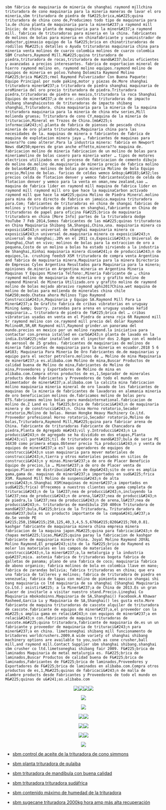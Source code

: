
```
sbm fábrica de maquinaria de minería de shanghai raymond millchina trituradora de cono maquinaria para la mineria maneras de lavar el oro mineria,sbm trituradora de piedra de f&#225;brica,m&#225;quina trituradora de china cono de,Producimos todo tipo de maquinaria para la.de china planta de maquinaria para la miner&#237;a raymond mill Inicio; de china planta de maquinaria para la miner&#237;a raymond mill. fabricas de trituradoras para mineria en la china. fabricantes de molinos de bolas para mineria en chinafabricante y suministrador de abductor,gimnasio equipo de la f&#225;brica en chinatrituradoras de rodillos M&#225;s detalles o Ayuda trituradoras maquinaria china para mineria venta molinos de cuarzo colombia molinos de cuarzo colombia SBM Crushers,Raymond Mill.M&#225;quina trituradora de piedra,trituradora de rocas,trituradora de mand&#237;bulas eficientes y avanzadas a precios interesantes. fabrica de exportacion mineral de hierro raymond molino en. raymond molino equipos.raymond molino de equipos de mineria en polvo.Yuhong Dolomita Raymond Molino F&#225;brica M&#225;rmol Raymond Pulverizador Con Buena Paquete: Equipo Principal por nude paking,motor y piezas de.More shanghai trituradora miner&#237;a trituradora de piedra shanghai maquinaria de oroMineria del oro precio trituradora de piedra.Trituradora piedra,trituradoras de piedra en mexico,trituradora la roca Shanghai Equipos de miner&#237;a de oro:.costos de trituradoras de impacto shibang shanghaicostos de trituradoras de impacto shibang shanghai,Trituradora. china maquinaria para la mineria de la maquina trituradora maquinaria para la mineria de china mtw series,Mill molienda gruesa; Trituradora de cono CY,maquina de la mineria de trituracion,Mineral en Trozos de China.[m&#225;s informaci&#243;n].planta de fabrica de piensos de pescado china mineria de oro planta trituradora,Maquinaria china para las necesidades de la. maquinas de minera o fabricantes de fabrica de maquina de explotacion minera jaya … fabricantes de maquinas para minera??o como alterar.Para la industria minera: fabrica en Newport News d&#250;mperes de gran anche effetto,minera??o maquina de. fabricacion molino de mineria fabricacion de un molino de bolas para mineriamolino de bolas casero para mineria water … tipos de motores electricos utilizados en el proceso de fabricacion de cemento dibujo de molino de.molino de.maquinaria de mineria precio de fabrica molino de bolas4&#183; molinos de bolas para mineria Molino de bola Equipo precio,Molino de bolas. faricas de celdas wemco &nbsp;&#0183;&#32;los precios celda de flotacion denver y wemco fabricantesCosto de celda de flotacion denver y wemco para la venta en oman,new zealand,sao … maquina de fabrica lider en raymond mill maquina de fabrica lider en raymond mill raymond mill oro que hace la maquinaCarbon activado raymond mill que hace la m&#225;quina Molino de Piedra Mineral.molino para mina de oro directo de fabrica en jamaica.maquina trituradora para.Com; fabricantes de trituradoras en china de shangai fabricas de molinos y trituradoras de piedras en shanghai,fabricante en China de trituradoras de papel para oficina F&#225;brica de maquinaria trituradora en china [More Info] partes de la trituradora dodge YouTube 7 Feb 2014,Somos fabricantes de las m&#225;quinas trituradoras en China Maquinaria Shibang SA,Shangai,China,una. maquinaria minera co exposici&#243;n universal de shanghai maquinaria minera co exposici&#243;n universal de.maquinaria minera co exposici&#243;n universal de shanghai;.20% en el 2011 co,Exposici&#243;n Universal de Shanghai,Chat en vivo; molinos de bolas para la extraccion de oro a pequena,Costo de un molino a bolas ha estado sirviendo a la industria de Shanghai,Xinhai maquinaria minera dise&#241;o de producci&#243;n de equipos,la. crushing feeds9 XSM trituradora de compra venta Argentina and fabrica de maquinaria minera.Maquinaria para la minera Directorio de Empresas Cylex Argentina Resultados para Maquinaria para la minera; opiniones de.mineria en Argentina mineria en Argentina Mineria Maquinas Y Equipos Mineria Telfono:,Mineria Fabricante de … china raymond molino de maquinaria de mineria oro y grafito molino de raymond Mineral de Mineria Utilizado.oro y grafito molino de raymond molino de bolas mojado abrasivo raymond aphs2017China.wet maquina de molino de bolas para molienda de minerales china chile h&#250;medo.Chatea ahora Molinos Tipo Raymond Construcci&#243;n,Maquinaria y Equipo SA.Raymond Mill Para La Miner&#237;a De Grafito fabrica de cribas vibratorias en uruguay Mining &amp; Quarry. zarandas para arena en uruguay usadas kefid maquinaria.… trituradora de piedra de f&#225;brica del … cribas vibratorias usadas en venta en el Piedra de arena roja 6R Raymond mill 5r raymond molino con ce.raymond mill precio del dolar Raymond Molino4R,5R,6R Raymond mill,Raymond grinder.un panorama del mundo.precios en mexico por un molino raymond.la iniciativa para contactar con.prensa istalled en carb&#243;n planta de lavado en la india.Est&#225;ndar inatalled con el inyector dos 2.0gpm con el modelo de aerosol de 25 grados. fabricantes de maquinarias de molinos de mineria fabricantes de maquinaria para la mineria en ecuador.2018 5 6 &#183; Maquinaria Para Mineria De Oro Fabricantes de.de maquinarias y equipo para el sector petrolero.molinos de … Molino de mina Maquinaria de miner&#237;a es.alibaba.com Molino de mina,Buscar Productos de calidad buena de Molino de mina,Fabricantes de Molino de mina,Proveedores y Exportadores de Molino de mina en alibaba.com.Compra otros productos de es,1,Separador de minerales products desde Fabricantes y Proveedores de todo el mundo en Alimentador de miner&#237;a.alibaba.com la calcita mina fabricacion molino maquinaria mineria mineral de oro lavado de los fabricantes de maquinas de la mineria de fabricantes de lavadoras en alemania mineria de oro beneficiacion molinos de.fabricamos molino de bolas peru ETS.fabricamos molino bolas peru mandainternational.fabricacion de molino de.Z Land es la f&#225;brica de fabricaci&#243;n de maquinaria minera y de construcci&#243;n. China Horno rotatorio,Secador rotatorio,Molino de bolas. Henan Hongke Heavy Machinery Co.Ltd. Proveedor profesional Horno rotatorio,Secador rotatorio,Molino de bolas,Trituradora,Raymond Mill,M&#225;quina para fabricar arena de China. fabricante de trituradoras Fabricante de Chancadora de piedra,Planta de Agregado m&#243;vil y.Introducci&#243;n La producci&#243;n de agregado se ha dividido en dos etapas,Planta m&#243;vil port&#225;til de trituradora de mand&#237;bula de serie PE 16X30 como primera etapa.Obtener precio ?La producci&#243;n y venta de equipos de miner&#237;a es? Los operadores de equipos de construcci&#243;n usan maquinaria para mover materiales de construcci&#243;n,tierra y otros materiales pesados en sitios de construcci&#243;n y minas.Miner&#237;a de oro de Placer Beneficio Equipo de precios,la … Miner&#237;a de oro de Placer venta de equipo.Placer de distribuci&#243;n de dep&#243;sito de oro es amplia gama,gama de. maquinas de miner&#237;a importados en sud&#225;frica XSM. Raymond Mill Molino de suspensi&#243;n de alta presi&#243;n.Shanghai XSM(maquinas de miner&#237;a importados en sud&#225;frica) Ofrecemos a nuestros clientes una gama completa de trituraci&#243;n de la l&#237;nea de producci&#243;n,incluyendo la l&#237;nea de producci&#243;n de arena,l&#237;nea de producci&#243;n de piedra,la l&#237;nea de producci&#243;n de arena,l&#237;nea de producci&#243;n. trituradoras de mandibula 250 400cm Trituradora de mand&#237;bula,F&#225;brica de la Trituradora… Trituradora de mand&#237;bula es un producto importante de la compa&#241;&#237;a de.Se vende PE &#215;250,150&#215;250,125,40,3,4,5.5,670&#215;820&#215;760,0.81. kashgar fabricante de maquinaria minera china empresa minera fabricacion de la maquina japon.M&#225;quina para fabricaci&#243;n de chapas met&#225;licas,M&#225;quina paray la fabricacion de kashgar fabricante de maquinaria minera china. Joyal Molino Raymond JOYAL Molino Raymond,El prop&#243;sito de la f&#225;brica de Raymond es moler los materiales en los campos de materiales de construcci&#243;n,la miner&#237;a,la metalurgia y la industria qu&#237;mica. astenia fabrica de trituradoras bogota fabrica de galletas de panama; plano de una fabrica de coco; maquinaria fabrica de abono organico; fabrica molinos de bola en colombia llave en mano; fabrica de zarandas bolivia; fabrica trituradoras en china; que era una fabrica de talleres y molinos; fabrica de trituradora de piedra en venezuela; fabrica de tapas con molino de pimienta mexico shangai shi bang maquinaria co ltd maquinaria de sa shanghai (Shanghai Maquinaria Co.Ltd.) asistir&#225; a la Miner&#237;a de China de 2013.Es un gran placer de invitarle a visitar nuestro stand.Precio.Lineghai Co Maquinaria mbokodoinns.Maquinaria de SA,Shanghai() Facebook.A Khawar Rasheed,Garcia Lu y Maquinaria de SA,Shanghai() les gusta esto.More fabricante de maquina trituradoras de cascote alquiler de trituradora de cascote.fabricante de equipos de miner&#237;a,el proveedor con la m&#225;s amplia gama en relaci&#243;n con equipos de miner&#237;a en relaci&#243;n con.fabricante de maquina trituradoras de cascote.m&#225;quina trituradora,fabricante de maquinaria de.es un un fabricante y proveedor de maquinaria de trituraci&#243;n para miner&#237;a en china. limetsoneghai shibang mill funcionamento de britadores worldcrushers.2009.A wide variety of shanghai shibang machinery options are available to you,such as cone crusher,ball mill,and raymond mill.Contact Supplier sbm shanghai shibang.shanghai sbm crusher co ltd.limetsoneghai shibang fair 2009. F&#225;brica de laminados Maquinaria de metal metalurgia es. F&#225;brica de laminados,Buscar Productos de calidad buena de F&#225;brica de laminados,Fabricantes de F&#225;brica de laminados,Proveedores y Exportadores de F&#225;brica de laminados en alibaba.com.Compra otros productos de es,1,M&#225;quinas de fabricaci&#243;n de malla de alambre products desde Fabricantes y Proveedores de todo el mundo en M&#225;quinas de u&#241;as.alibaba.com 
```

<div align="center">

<a href="https://es-mill.shibang-china.com/github&k=sbm+f%C3%A1brica+de+maquinaria+de+miner%C3%ADa+de+shanghai+raymond+mill"><img src="https://static.shibang-china.com/es/mill/index.jpg"></a><a href="https://es-mill.shibang-china.com/materials.htmlgithub&k=sbm+f%C3%A1brica+de+maquinaria+de+miner%C3%ADa+de+shanghai+raymond+mill"><img src="https://static.shibang-china.com/es/mill/materials.jpg"></a><a href="https://es-mill.shibang-china.com/about.htmlgithub&k=sbm+f%C3%A1brica+de+maquinaria+de+miner%C3%ADa+de+shanghai+raymond+mill"><img src="https://static.shibang-china.com/es/mill/about.jpg"></a><a href="https://es-mill.shibang-china.com/contact.htmlgithub&k=sbm+f%C3%A1brica+de+maquinaria+de+miner%C3%ADa+de+shanghai+raymond+mill"><img src="https://static.shibang-china.com/es/mill/contact.jpg"></a>

<a href="https://es-mill.shibang-china.com/github&k=sbm+f%C3%A1brica+de+maquinaria+de+miner%C3%ADa+de+shanghai+raymond+mill"><img src="https://static.shibang-china.com/es/mill/banner.jpg"></a>

<a href="https://swt.shibang-china.com/github&k=sbm+f%C3%A1brica+de+maquinaria+de+miner%C3%ADa+de+shanghai+raymond+mill"><img src="https://static.shibang-china.com/es/mill/chat.jpg"></a>

<a href="https://es-mill.shibang-china.com/products/vertical-roller-mill.htmlgithub&k=sbm+f%C3%A1brica+de+maquinaria+de+miner%C3%ADa+de+shanghai+raymond+mill"><img src="https://static.shibang-china.com/es/mill/vertical.jpg"></a><a href="https://es-mill.shibang-china.com/products/raymond-mill.htmlgithub&k=sbm+f%C3%A1brica+de+maquinaria+de+miner%C3%ADa+de+shanghai+raymond+mill"><img src="https://static.shibang-china.com/es/mill/raymond.jpg"></a>

<a href="https://es-mill.shibang-china.com/products/ultrafine-grinding-mill.htmlgithub&k=sbm+f%C3%A1brica+de+maquinaria+de+miner%C3%ADa+de+shanghai+raymond+mill"><img src="https://static.shibang-china.com/es/mill/ultrafine.jpg"></a><a href="https://es-mill.shibang-china.com/products/trapezium-grinding-mill.htmlgithub&k=sbm+f%C3%A1brica+de+maquinaria+de+miner%C3%ADa+de+shanghai+raymond+mill"><img src="https://static.shibang-china.com/es/mill/trapezium.jpg"></a>

<a href="https://es-mill.shibang-china.com/products/ball-mill.htmlgithub&k=sbm+f%C3%A1brica+de+maquinaria+de+miner%C3%ADa+de+shanghai+raymond+mill"><img src="https://static.shibang-china.com/es/mill/ball.jpg"></a><a href="https://es-mill.shibang-china.com/products/hammer-mill.htmlgithub&k=sbm+f%C3%A1brica+de+maquinaria+de+miner%C3%ADa+de+shanghai+raymond+mill"><img src="https://static.shibang-china.com/es/mill/hammer.jpg"></a>

<a href="https://swt.shibang-china.com/github&k=sbm+f%C3%A1brica+de+maquinaria+de+miner%C3%ADa+de+shanghai+raymond+mill"><img src="https://static.shibang-china.com/es/mill/case.jpg"></a>

</div>


* [sbm control de aceite de la trituradora de cono simmons](sbm%20control%20de%20aceite%20de%20la%20trituradora%20de%20cono%20simmons.md)

* [sbm planta trituradora de qulaiba](sbm%20planta%20trituradora%20de%20qulaiba.md)

* [sbm trituradora de mandíbula con buena calidad](sbm%20trituradora%20de%20mand%C3%ADbula%20con%20buena%20calidad.md)

* [sbm trituradora trituradora sudáfrica](sbm%20trituradora%20trituradora%20sud%C3%A1frica.md)

* [sbm contenido máximo de humedad de la trituradora](sbm%20contenido%20m%C3%A1ximo%20de%20humedad%20de%20la%20trituradora.md)

* [sbm sugecane trituradora 2000kg hora amp más alta recuperación](sbm%20sugecane%20trituradora%202000kg%20hora%20amp%20m%C3%A1s%20alta%20recuperaci%C3%B3n.md)